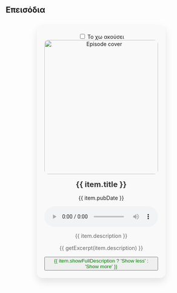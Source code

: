 
## Επεισόδια
<div class="container">
<div v-for="item in items">
    <div :id="item.guid" class="episode" v-bind:class="{ listened: !item.listened }">
        <input type="checkbox" v-model="item.listened" @change="markAsListened(item)" /> Το χω ακούσει
        <img class="cover-image" :src="item.image" alt="Episode cover" />
        <h2 class="episode-title">{{ item.title }}</h2>
        <p class="episode-pubDate">{{ item.pubDate }}</p>
        <audio controls @ended="checkAudioEnd(item)">
        <source :src="item.audio" type="audio/mpeg">
        Your browser does not support the audio element.
        </audio>
        <p class="episode-description" v-if="item.showFullDescription">{{ item.description }}</p>
        <p class="episode-description" v-else>{{ getExcerpt(item.description) }}</p>
        <button @click="toggleDescription(item)" class="show-more-button">{{ item.showFullDescription ? 'Show less' : 'Show more' }}</button>
    </div>
</div>
</div>
  
<script setup>
import { ref, onMounted } from 'vue'
import VueCookies from 'vue-cookies';
import axios from 'axios';
const items = ref([])
const count = ref(0)

function showItems(){
    console.log(items)
}

function getExcerpt(description) {
    const maxLength = 100;
    return description.length > maxLength ? description.slice(0, maxLength) + '...' : description;
}
function toggleDescription(item) {
    item.showFullDescription = !item.showFullDescription;
}

function markAsListened(episode) {
    episode.listened = true;
    VueCookies.set(episode.guid, true, '365d'); // Set the cookie to expire in 1 day
}

function checkListenedStatus(guid) {
    return VueCookies.get(guid);
}

function checkAudioEnd(guid) {
    console.log('Ended')
    this.markAsListened(guid);
}

onMounted(async ()=>{
    const response = await axios.get('/feed/index.xml');

    const xmlData = response.data;
    const parser = new DOMParser();
    const xmlDoc = parser.parseFromString(xmlData, "text/xml");
    const xmlItems = xmlDoc.getElementsByTagName("item");

    for (let i = xmlItems.length - 1; i >= 0; i--) {
      const xmlItem = xmlItems[i];
      const title = xmlItem.getElementsByTagName('title')[0].textContent;
      const description = xmlItem.getElementsByTagName('description')[0].textContent;
      const pubDate = xmlItem.getElementsByTagName('pubDate')[0].textContent;
      const image = xmlItem.getElementsByTagName('itunes:image')[0].getAttribute('href');
      const audio = xmlItem.getElementsByTagName('enclosure')[0].getAttribute('url');
      const guid = xmlItem.getElementsByTagName('guid')[0].textContent;
      
      items.value.push({ title, description, pubDate,
       image, guid, audio, showFullDescription:false,
        listened: checkListenedStatus(guid)
      });
    }
})
</script>


<style scoped>
.container {
  display: flex;
  flex-wrap: wrap;
  justify-content: center;
}

.episode {
  background-color: #f9f9f9;
  margin: 10px;
  padding: 20px;
  width: 300px;
  border-radius: 15px;
  box-shadow: 0 10px 20px rgba(0, 0, 0, 0.1);
  text-align: center;
}

audio {
  max-width: 100%;
}

.cover-image {
  width: 100%;
  border-radius: 10px;
}

.episode-title {
  margin: 15px 0;
  color: #333;
  font-size: 20px;
}

.episode-author {
  margin: 15px 0;
  color: #666;
  font-size: 16px;
}

.episode-description {
  margin: 15px 0;
  color: #666;
  font-size: 14px;
}

.episode-link {
  display: inline-block;
  margin-top: 20px;
  padding: 10px 20px;
  background-color: #3399ff;
  color: #fff;
  text-decoration: none;
  border-radius: 5px;
  transition: background-color 0.3s;
}

.episode-link:hover {
  background-color: #0077cc;
}

.show-more-button {
    color: green;
}

.listened {
  box-shadow: 0 0 3px rgba(0, 255, 0, 0.2), 0 0 6px rgba(0, 255, 0, 0.2), 0 0 9px rgba(0, 255, 0, 0.2), 0 0 12px rgba(0, 255, 0, 0.2), 0 0 15px rgba(0, 255, 0, 0.2);
}
</style>
